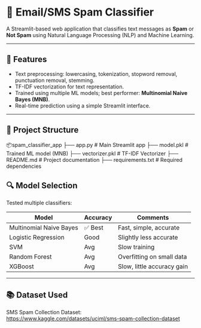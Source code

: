 # 📩 Email/SMS Spam Classifier

A Streamlit-based web application that classifies text messages as **Spam** or **Not Spam** using Natural Language Processing (NLP) and Machine Learning.

---

## 🚀 Features

- Text preprocessing: lowercasing, tokenization, stopword removal, punctuation removal, stemming.
- TF-IDF vectorization for text representation.
- Trained using multiple ML models; best performer: **Multinomial Naive Bayes (MNB)**.
- Real-time prediction using a simple Streamlit interface.

---

## 📁 Project Structure

📦spam_classifier_app
├── app.py # Main Streamlit app
├── model.pkl # Trained ML model (MNB)
├── vectorizer.pkl # TF-IDF Vectorizer
├── README.md # Project documentation
├── requirements.txt # Required dependencies




## 🔍 Model Selection  
Tested multiple classifiers:

| Model                    | Accuracy | Comments                         |
|--------------------------|----------|----------------------------------|
| Multinomial Naive Bayes | ✅ Best  | Fast, simple, accurate           |
| Logistic Regression      | Good     | Slightly less accurate           |
| SVM                      | Avg      | Slow training                    |
| Random Forest            | Avg      | Overfitting on small data        |
| XGBoost                  | Avg      | Slow, little accuracy gain       |




---

## 📚 Dataset Used

SMS Spam Collection Dataset:  
https://www.kaggle.com/datasets/uciml/sms-spam-collection-dataset


